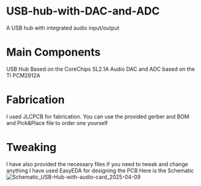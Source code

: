 # USB-hub-with-DAC-and-ADC
A USB hub with integrated audio input/output

# Main Components
USB Hub Based on the CoreChips SL2.1A
Audio DAC and ADC based on the TI PCM2912A
# Fabrication
I used JLCPCB for fabrication. You can use the provided gerber and BOM and Pick&Place file to order one yourself
# Tweaking
I have also provided the necessary files if you need to tweak and change anything
I have used EasyEDA for designing the PCB
Here is the Schematic
![Schematic_USB-Hub-with-audio-card_2025-04-09](https://github.com/user-attachments/assets/63c4ce91-a612-4cdc-8a47-cb7f729a26c6)
